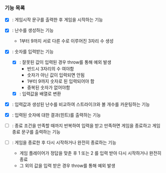 
### 기능 목록


- [x] : 게임시작 문구를 출력한 후 게임을 시작하는 기능

- [x] : 난수를 생성하는 기능
  - 1부터 9까지 서로 다른 수로 이루어진 3자리 수 생성

- [x] : 숫자를 입력받는 기능
  - [x] : 잘못된 값이 입력된 경우 throw를 통해 예외 발생
    - 반드시 3자리의 수 여야함
    - 숫자가 아닌 값이 입력되면 안됨
    - 1부터 9까지 숫자로 된 입력되어야 함
    - 중복된 숫자가 없어야함
  - [x] : 입력값을 배열로 변환

- [x] : 입력값과 생성된 난수를 비교하여 스트라이크와 볼 개수를 카운팅하는 기능

- [x] : 입력된 숫자에 대한 결과(힌트)를 출력하는 기능

- [ ] : 종료 조건을 만족할 때까지 반복하여 입력을 받고 만족하면 게임을 종료하고 게임 종료 문구를 출력하는 기능

- [ ] : 게임을 종료한 후 다시 시작하거나 완전히 종료하는 기능
  - 게임 플레이어가 정답을 맞춘 후 1 또는 2 를 입력 받아 다시 시작하거나 완전히 종료
  - 그 외의 값을 입력 받은 경우 throw를 통해 예외 발생

